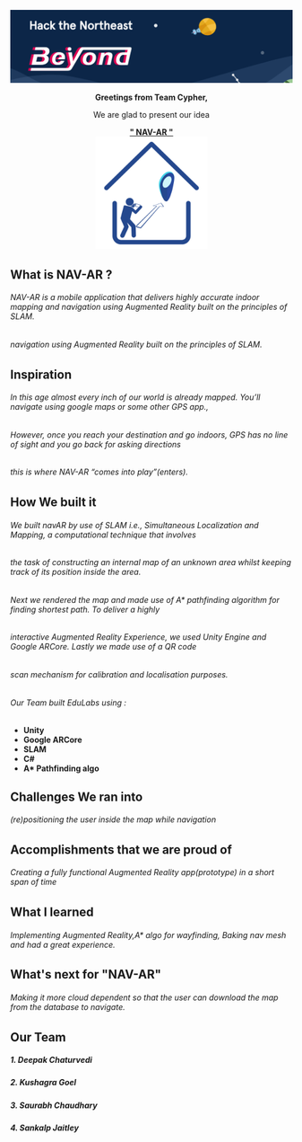 ![](https://github.com/deepakchaturvedifzd/HTNE_SUBMISSION_NAV_AR/blob/main/README%20files/bg.PNG)
<p align=center><b> Greetings from Team Cypher, </b></p>
<p align=center> We are glad to present our idea </p>


<p align=center> <b><u> " NAV-AR " </b></u><br>

<img src="https://github.com/deepakchaturvedifzd/HTNE_SUBMISSION_NAV_AR/blob/main/README%20files/appLogo.png" width="200px">
</p>

## What is NAV-AR ?
###### NAV-AR is a mobile application that delivers highly accurate indoor mapping and navigation using Augmented Reality built on the principles of SLAM.
###### navigation using Augmented Reality built on the principles of SLAM.

## Inspiration 
###### In this age almost every inch of our world is already mapped. You’ll navigate using google maps or some other GPS app.,
######  However, once you reach your destination and go indoors, GPS has no line of sight and you go back for asking directions
######  this is where NAV-AR “comes into play”(enters).


## How We built it
###### We built navAR by use of SLAM i.e., Simultaneous Localization and Mapping,  a computational technique that involves
###### the task of constructing an internal map of an unknown area whilst keeping track of its position inside the area. 
###### Next we rendered the map and made use of A* pathfinding algorithm for finding shortest path. To deliver a highly 
###### interactive  Augmented Reality Experience, we used Unity Engine and Google ARCore. Lastly we made use of a QR code 
###### scan mechanism for calibration and localisation purposes.
###### Our Team built EduLabs using  :
<ul>
  <li> <b>Unity</b> </li>
  <li> <b>Google ARCore </b> </li>
  <li> <b>SLAM</b></li>
  <li> <b>C# </b></li>
  <li> <b>A* Pathfinding algo</b></li>
</ul>

## Challenges We ran into
###### (re)positioning the user inside the map while navigation 

## Accomplishments that we are proud of
###### Creating a fully functional Augmented Reality app(prototype) in a short span of time

## What I learned
###### Implementing Augmented Reality,A* algo for wayfinding, Baking nav mesh and had a great experience.

## What's next for "NAV-AR"
###### Making it more cloud dependent so that the user can download the map from the database to navigate.

##   Our Team
##### 1. Deepak Chaturvedi 
##### 2. Kushagra Goel
##### 3. Saurabh Chaudhary
##### 4. Sankalp Jaitley

